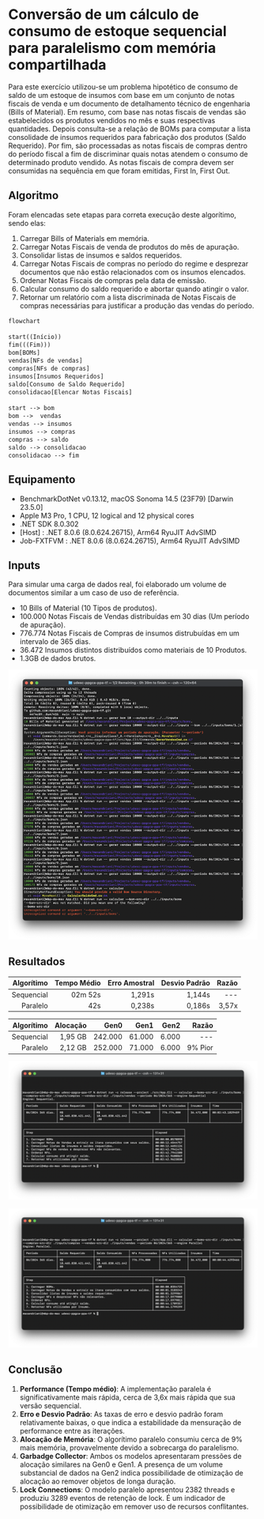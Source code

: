 # Conversão de um cálculo de consumo de estoque sequencial para paralelismo com memória compartilhada

Para este exercício utilizou-se um problema hipotético de consumo de saldo de um estoque de insumos com base em um conjunto de notas fiscais de venda e um documento de detalhamento técnico de engenharia (Bills of Material). Em resumo, com base nas notas fiscais de vendas são estabelecidos os produtos vendidos no mês e suas respectivas quantidades. Depois consulta-se a relação de BOMs para computar a lista consolidade de insumos requeridos para fabricação dos produtos (Saldo Requerido). Por fim, são processadas as notas fiscais de compras dentro do período fiscal a fim de discriminar quais notas atendem o consumo de determinado produto vendido. As notas fiscais de compra devem ser consumidas na sequência em que foram emitidas, First In, First Out.

## Algoritmo

Foram elencadas sete etapas para correta execução deste algorítimo, sendo elas:

1. Carregar Bills of Materials em memória.
2. Carregar Notas Fiscais de venda de produtos do mês de apuração.
3. Consolidar listas de insumos e saldos requeridos.
4. Carregar Notas Fiscais de compras no período do regime e desprezar documentos que não estão relacionados com os insumos elencados.
5. Ordenar Notas Fiscais de compras pela data de emissão.
6. Calcular consumo do saldo requerido e abortar quando atingir o valor.
7. Retornar um relatório com a lista discriminada de Notas Fiscais de compras necessárias para justificar a produção das vendas do período.

``` mermaid
flowchart

start((Início))
fim(((Fim)))
bom[BOMs]
vendas[NFs de vendas]
compras[NFs de compras]
insumos[Insumos Requeridos]
saldo[Consumo de Saldo Requerido]
consolidacao[Elencar Notas Fiscais]

start --> bom
bom -->  vendas
vendas --> insumos
insumos --> compras
compras --> saldo
saldo --> consolidacao
consolidacao --> fim
```

## Equipamento

- BenchmarkDotNet v0.13.12, macOS Sonoma 14.5 (23F79) [Darwin 23.5.0]
- Apple M3 Pro, 1 CPU, 12 logical and 12 physical cores
- .NET SDK 8.0.302
- [Host]     : .NET 8.0.6 (8.0.624.26715), Arm64 RyuJIT AdvSIMD
- Job-FXTFVM : .NET 8.0.6 (8.0.624.26715), Arm64 RyuJIT AdvSIMD

## Inputs

Para simular uma carga de dados real, foi elaborado um volume de documentos similar a um caso de uso de referência.

- 10 Bills of Material (10 Tipos de produtos).
- 100.000 Notas Fiscais de Vendas distribuídas em 30 dias (Um período de apuração).
- 776.774 Notas Fiscais de Compras de insumos distrubuídas em um intervalo de 365 dias.
- 36.472 Insumos distintos distribuídos como materiais de 10 Produtos.
- 1.3GB de dados brutos.

![Log da geração de inputs](./inputs.png)

## Resultados

| Algorítimo | Tempo Médio | Erro Amostral | Desvio Padrão | Razão |
| --: | --: | --: | --: | --: |
| Sequencial | 02m 52s | 1,291s | 1,144s | --- |
| Paralelo | 42s | 0,238s | 0,186s | 3,57x |


| Algorítimo | Alocação | Gen0 | Gen1 | Gen2 | Razão |
| --: | --: | --: | --: | --: | --: |
| Sequencial | 1,95 GB | 242.000 | 61.000 | 6.000 | --- |
| Paralelo | 2,12 GB |  252.000 | 71.000 | 6.000 | 9% Pior |

![Log sequencial](./sequential.output.png)

![Log paralelo](./parallel.output.png)

## Conclusão

1. **Performance (Tempo médio)**: A implementação paralela é significativamente mais rápida, cerca de 3,6x mais rápida que sua versão sequencial.
2. **Erro e Desvio Padrão**: As taxas de erro e desvio padrão foram relativamente baixas, o que indica a estabilidade da mensuração de performance entre as iterações.
3. **Alocação de Memória**: O algorítimo paralelo consumiu cerca de 9% mais memória, provavelmente devido a sobrecarga do paralelismo.
4. **Garbadge Collector**: Ambos os modelos apresentaram pressões de alocação similares na Gen0 e Gen1. A presença de um volume substancial de dados na Gen2 indica possibilidade de otimização de alocação ao remover objetos de longa duração.
5. **Lock Connections**: O modelo paralelo apresentou 2382 threads e produziu 3289 eventos de retenção de lock. É um indicador de possibilidade de otimização em remover uso de recursos conflitantes.
